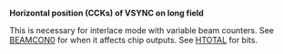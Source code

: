 **Horizontal position (CCKs) of VSYNC on long field**

This is necessary for interlace mode with variable beam counters. See [BEAMCON0](/hardware:beamcon0) for when it affects chip outputs. See [HTOTAL](/hardware:htotal) for bits.

